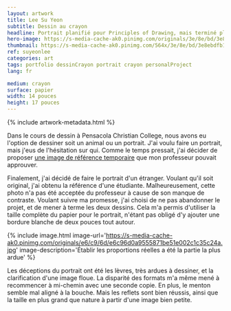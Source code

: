 ```yaml
---
layout: artwork
title: Lee Su Yeon
subtitle: Dessin au crayon
headline: Portrait planifié pour Principles of Drawing, mais terminé plus tard comme projet personnel
hero-image: https://s-media-cache-ak0.pinimg.com/originals/3e/8e/bd/3e8ebdfb141c8228ed18bdcc739dd33f.jpg
thumbnail: https://s-media-cache-ak0.pinimg.com/564x/3e/8e/bd/3e8ebdfb141c8228ed18bdcc739dd33f.jpg
ref: suyeonlee
categories: art
tags: portfolio dessinCrayon portrait crayon personalProject
lang: fr

medium: crayon
surface: papier
width: 14 pouces
height: 17 pouces
---
```

{% include artwork-metadata.html %}

Dans le cours de dessin à Pensacola Christian College, nous avons eu l'option de dessiner soit un animal ou un portrait. J'ai voulu faire un portrait, mais j'eus de l'hésitation sur qui. Comme le temps pressait, j'ai décider de proposer <a href="http://denislabrecque.ca/art/2015/11/28/dessin-scarabee.html">une image de référence temporaire</a> que mon professeur pouvait approuver.

Finalement, j'ai décidé de faire le portrait d'un étranger. Voulant qu'il soit original, j'ai obtenu la référence d'une étudiante. Malheureusement, cette photo n'a pas été acceptée du professeur à cause de son manque de contraste. Voulant suivre ma promesse, j'ai choisi de ne pas abandonner le projet, et de mener à terme les deux dessins. Cela m'a permis d'utiliser la taille complète du papier pour le portrait, n'étant pas obligé d'y ajouter une bordure blanche de deux pouces tout autour.

{% include image.html image-url='https://s-media-cache-ak0.pinimg.com/originals/e6/c9/6d/e6c96d0a9555871be51e002c1c35c24a.jpg' image-description='Établir les proportions réelles a été la partie la plus ardue' %}

Les déceptions du portrait ont été les lèvres, très ardues à dessiner, et la clarification d'une image floue. La disparité des formats m'a même mené à recommencer à mi-chemin avec une seconde copie. En plus, le menton semble mal aligné à la bouche. Mais les reflets sont bien réussis, ainsi que la taille en plus grand que nature à partir d'une image bien petite.
